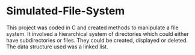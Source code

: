 # Simulated-File-System
This project was coded in C and created methods to manipulate a file system. It involved a hierarchical system of directories which could either have subdirectories or files. They could be created, displayed or deleted. The data structure used was a linked list.
